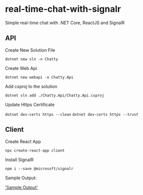 # real-time-chat-with-signalr
Simple real-time chat with .NET Core, ReactJS and SignalR

## API

Create New Solution File

`dotnet new sln -n Chatty`

Create Web Api

`dotnet new webapi -o Chatty.Api`

Add csproj to the solution

`dotnet sln add ./Chatty.Api/Chatty.Api.csproj`

Update Https Certificate

`dotnet dev-certs https --clean`
`dotnet dev-certs https --trust`

## Client

Create React App

`npx create-react-app client`

Install SignalR

`npm i --save @microsoft/signalr`

Sample Output:

['Sample Output']('./screenshots/chat_ss.png')